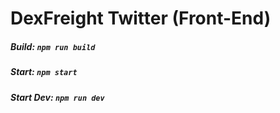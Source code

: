# DexFreight Twitter (Front-End)

##### Build: `npm run build`
##### Start: `npm start`
##### Start Dev: `npm run dev`